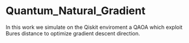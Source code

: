 # Quantum_Natural_Gradient
In this work we simulate on the Qiskit enviroment a QAOA which exploit Bures distance to optimize gradient descent direction.
